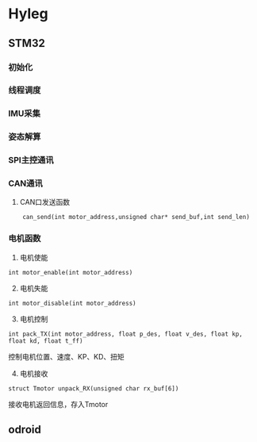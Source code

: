 # Hyleg
## STM32 
### 初始化
### 线程调度
### IMU采集
### 姿态解算
### SPI主控通讯

### CAN通讯
1. CAN口发送函数
```
    can_send(int motor_address,unsigned char* send_buf,int send_len)
```
### 电机函数
1. 电机使能
```
int motor_enable(int motor_address)
```
2. 电机失能
```
int motor_disable(int motor_address)
```
3. 电机控制
```
int pack_TX(int motor_address, float p_des, float v_des, float kp, float kd, float t_ff)
```

控制电机位置、速度、KP、KD、扭矩

4. 电机接收
```
struct Tmotor unpack_RX(unsigned char rx_buf[6])
```
接收电机返回信息，存入Tmotor
## odroid

